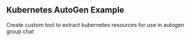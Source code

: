 ## Kubernetes AutoGen Example
Create custom tool to extract kubernetes resources for use in autogen group chat